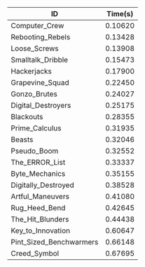 |ID|Time(s)|
|-|-|
|Computer_Crew|0.10620|
|Rebooting_Rebels|0.13428|
|Loose_Screws|0.13908|
|Smalltalk_Dribble|0.15473|
|Hackerjacks|0.17900|
|Grapevine_Squad|0.22450|
|Gonzo_Brutes|0.24027|
|Digital_Destroyers|0.25175|
|Blackouts|0.28355|
|Prime_Calculus|0.31935|
|Beasts|0.32046|
|Pseudo_Boom|0.32552|
|The_ERROR_List|0.33337|
|Byte_Mechanics|0.35155|
|Digitally_Destroyed|0.38528|
|Artful_Maneuvers|0.41080|
|Rug_Heed_Bend|0.42645|
|The_Hit_Blunders|0.44438|
|Key_to_Innovation|0.60647|
|Pint_Sized_Benchwarmers|0.66148|
|Creed_Symbol|0.67695|
